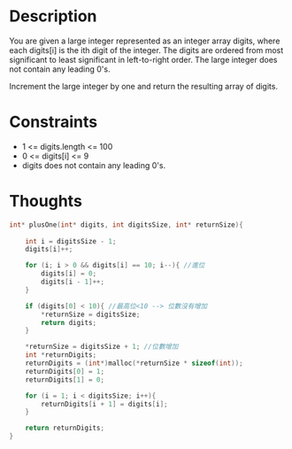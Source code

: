 # Description

You are given a large integer represented as an integer array digits, where each digits[i] is the ith digit of the integer. The digits are ordered from most significant to least significant in left-to-right order. The large integer does not contain any leading 0's.

Increment the large integer by one and return the resulting array of digits.

# Constraints

- 1 <= digits.length <= 100
- 0 <= digits[i] <= 9
- digits does not contain any leading 0's.

# Thoughts

```c
int* plusOne(int* digits, int digitsSize, int* returnSize){
	
	int i = digitsSize - 1;
	digits[i]++;

	for (i; i > 0 && digits[i] == 10; i--){ //進位
		digits[i] = 0;
		digits[i - 1]++;
	}

	if (digits[0] < 10){ //最高位<10 --> 位數沒有增加
		*returnSize = digitsSize;
		return digits;
	}

	*returnSize = digitsSize + 1; //位數增加
	int *returnDigits;
	returnDigits = (int*)malloc(*returnSize * sizeof(int));
	returnDigits[0] = 1;
	returnDigits[1] = 0;

	for (i = 1; i < digitsSize; i++){
		returnDigits[i + 1] = digits[i];
	}

	return returnDigits;
}
```
